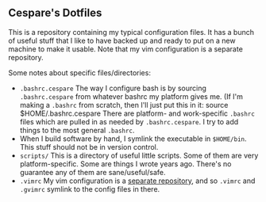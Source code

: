 Cespare's Dotfiles
------------------

This is a repository containing my typical configuration files. It has a bunch of useful stuff that I like to
have backed up and ready to put on a new machine to make it usable. Note that my vim configuration is a
separate repository.

Some notes about specific files/directories:

* `.bashrc.cespare` The way I configure bash is by sourcing `.bashrc.cespare` from whatever bashrc my platform
  gives me. (If I'm making a `.bashrc` from scratch, then I'll just put this in it:
      source $HOME/.bashrc.cespare
  There are platform- and work-specific `.bashrc` files which are pulled in as needed by `.bashrc.cespare`.
  I try to add things to the most general `.bashrc`.
* When I build software by hand, I symlink the executable in `$HOME/bin`. This stuff should not be in version
  control.
* `scripts/` This is a directory of useful little scripts. Some of them are very platform-specific. Some are
  things I wrote years ago. There's no guarantee any of them are sane/useful/safe.
* `.vimrc` My vim configuration is a [separate repository](https://github.com/cespare/vim-config), and so
  `.vimrc` and `.gvimrc` symlink to the config files in there.
